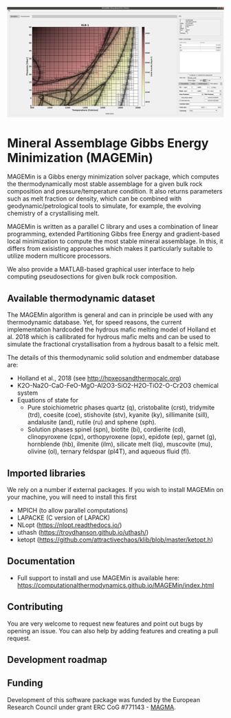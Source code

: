 <img src="./pics/GUI.png" alt="drawing" width="640" alt="centered image"/>

# Mineral Assemblage Gibbs Energy Minimization (MAGEMin)
MAGEMin is a Gibbs energy minimization solver package, which computes the thermodynamically most stable assemblage for a given bulk rock composition and pressure/temperature condition. It also returns parameters such as melt fraction or density, which can be combined with geodynamic/petrological tools to simulate, for example, the evolving chemistry of a crystallising melt.

MAGEMin is written as a parallel C library and uses a combination of linear programming, extended Partitioning Gibbs free Energy and gradient-based local minimization to compute the most stable mineral assemblage. In this, it differs from exisisting approaches which makes it particularly suitable to utilize modern multicore processors.

We also provide a MATLAB-based graphical user interface to help computing pseudosections for given bulk rock composition.
  
 
## Available thermodynamic dataset
The MAGEMin algorithm is general and can in principle be used with any thermodynamic database. Yet, for speed reasons, the current implementation hardcoded the hydrous mafic melting model of Holland et al. 2018 which is callibrated for hydrous mafic melts and can be used to simulate the fractional crystallisation from a hydrous basalt to a felsic melt. 

The details of this thermodynamic solid solution and endmember database are:
- Holland et al., 2018 (see http://hpxeosandthermocalc.org)
- K2O-Na2O-CaO-FeO-MgO-Al2O3-SiO2-H2O-TiO2-O-Cr2O3 chemical system
- Equations of state for
	- Pure stoichiometric phases quartz (q), cristobalite (crst), tridymite (trd), coesite (coe), stishovite (stv), kyanite (ky), sillimanite (sill), andalusite (and), rutile (ru) and sphene (sph). 
	- Solution phases spinel (spn), biotite (bi), cordierite (cd), clinopyroxene (cpx), orthopyroxene (opx), epidote (ep), garnet (g), hornblende (hb), ilmenite (ilm), silicate melt (liq), muscovite (mu), olivine (ol), ternary feldspar (pl4T), and aqueous fluid (fl).
     
## Imported libraries
We rely on a number if external packages. If you wish to install MAGEMin on your machine, you will need to install this first
- MPICH (to allow parallel computations)
- LAPACKE (C version of LAPACK)
- NLopt (https://nlopt.readthedocs.io/)
- uthash (https://troydhanson.github.io/uthash/)
- ketopt (https://github.com/attractivechaos/klib/blob/master/ketopt.h)

## Documentation

- Full support to install and use MAGEMin is available here: https://computationalthermodynamics.github.io/MAGEMin/index.html

## Contributing
You are very welcome to request new features and point out bugs by opening an issue. You can also help by adding features and creating a pull request.

## Development roadmap

## Funding
Development of this software package was funded by the European Research Council under grant ERC CoG #771143 - [MAGMA](https://magma.uni-mainz.de).
